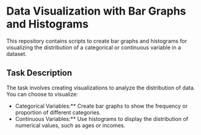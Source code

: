 # Data Visualization with Bar Graphs and Histograms

This repository contains scripts to create bar graphs and histograms for visualizing the distribution of a categorical or continuous variable in a dataset.

## Task Description

The task involves creating visualizations to analyze the distribution of data. You can choose to visualize:

- Categorical Variables:** Create bar graphs to show the frequency or proportion of different categories.
- Continuous Variables:** Use histograms to display the distribution of numerical values, such as ages or incomes.
